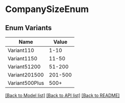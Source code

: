 # CompanySizeEnum

## Enum Variants

| Name | Value |
|---- | -----|
| Variant110 | 1-10 |
| Variant1150 | 11-50 |
| Variant51200 | 51-200 |
| Variant201500 | 201-500 |
| Variant500Plus | 500+ |


[[Back to Model list]](../README.md#documentation-for-models) [[Back to API list]](../README.md#documentation-for-api-endpoints) [[Back to README]](../README.md)


